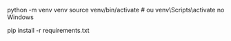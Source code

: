 python -m venv venv
source venv/bin/activate  # ou venv\Scripts\activate no Windows

pip install -r requirements.txt

